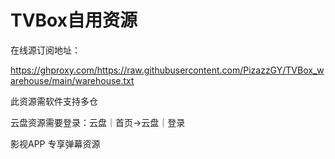 # TVBox自用资源

在线源订阅地址：

https://ghproxy.com/https://raw.githubusercontent.com/PizazzGY/TVBox_warehouse/main/warehouse.txt

此资源需软件支持多仓

云盘资源需要登录：云盘｜首页→云盘｜登录

影视APP 专享弹幕资源
